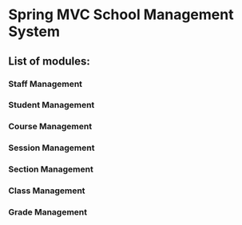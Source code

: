 # Spring MVC School Management System

## List of modules:

### Staff Management
### Student Management
### Course Management
### Session Management
### Section Management
### Class Management
### Grade Management